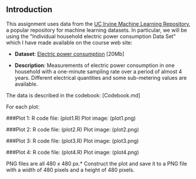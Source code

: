 ## Introduction

This assignment uses data from
the <a href="http://archive.ics.uci.edu/ml/">UC Irvine Machine
Learning Repository</a>, a popular repository for machine learning
datasets. In particular, we will be using the "Individual household
electric power consumption Data Set" which I have made available on
the course web site:

* <b>Dataset</b>: <a href="https://d396qusza40orc.cloudfront.net/exdata%2Fdata%2Fhousehold_power_consumption.zip">Electric power consumption</a> [20Mb]

* <b>Description</b>: Measurements of electric power consumption in
one household with a one-minute sampling rate over a period of almost
4 years. Different electrical quantities and some sub-metering values
are available.


The data is described in the codebook: [Codebook.md]

For each plot:

###Plot 1:
R code file: (plot1.R)
Plot image: (plot1.png)

###Plot 2:
R code file: (plot2.R)
Plot image: (plot2.png)

###Plot 3:
R code file: (plot3.R)
Plot image: (plot3.png)

###Plot 4:
R code file: (plot4.R)
Plot image: (plot4.png)

PNG files are all 480 x 480 px.* Construct the plot and save it to a PNG file with a width of 480
pixels and a height of 480 pixels.
